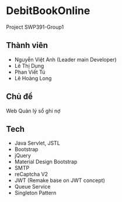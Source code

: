 # DebitBookOnline

Project SWP391-Group1

## Thành viên
- Nguyễn Việt Anh (Leader main Developer) 
- Lê Thị Dung  
- Phan Viết Tú
- Lê Hoàng Long

## Chủ đề
Web Quản lý sổ ghi nợ

## Tech
- Java Servlet, JSTL
- Bootstrap
- jQuery
- Material Design Bootstrap
- SMTP
- reCaptcha V2
- JWT (Remake base on JWT concept)
- Queue Service
- Singleton Pattern
